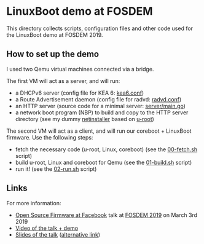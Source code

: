 # LinuxBoot demo at FOSDEM

This directory collects scripts, configuration files and other code used for the
LinuxBoot demo at FOSDEM 2019.

## How to set up the demo

I used two Qemu virtual machines connected via a bridge.

The first VM will act as a server, and will run:
* a DHCPv6 server (config file for KEA 6: [kea6.conf](config/kea6.conf))
* a Route Advertisement daemon (config file for radvd: [radvd.conf](config/radvd.conf))
* an HTTP server (source code for a minimal server: [server/main.go](server/main.go))
* a network boot program (NBP) to build and copy to the HTTP server directory (see my dummy [netinstaller](netinstaller) based on [u-root](https://u-root.tk))


The second VM will act as a client, and will run our coreboot + LinuxBoot firmware. Use the following steps:
* fetch the necessary code (u-root, Linux, coreboot) (see the [00-fetch.sh](scripts/00-fetch.sh) script)
* build u-root, Linux and coreboot for Qemu (see the [01-build.sh](scripts/00-build.sh) script)
* run it! (see the [02-run.sh](scripts/00-run.sh) script)


## Links

For more information:
* [Open Source Firmware at Facebook](https://fosdem.org/2019/schedule/event/open_source_firmware_at_facebook/) talk at [FOSDEM 2019](https://fosdem.org/2019) on March 3rd 2019
* [Video of the talk + demo](https://video.fosdem.org/2019/K.4.401/open_source_firmware_at_facebook.mp4)
* [Slides of the talk](slides/20190203-FOSDEM-LinuxBoot_Open_Source_Firmware_at_Facebook-Barberio-Hendricks.pdf) ([alternative link](https://insomniac.slackware.it/static/2019_fosdem_linuxboot_at_facebook.pdf))

